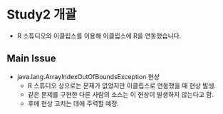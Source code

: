 # Study2 개괄
- R 스튜디오와 이클립스를 이용해 이클립스에 R을 연동했습니다.


## Main Issue
- java.lang.ArrayIndexOutOfBoundsException 현상
  - R 스튜디오 상으로는 문제가 없었지만 이클립스로 연동했을 때 현상 발생.
  - 같은 문제를 구현한 다른 사람의 소스는 이 현상이 발생하지 않는다고 함.
  - 후에 현상 고치는 데에 주력할 예정.